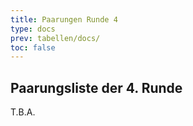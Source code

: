 ```yaml
---
title: Paarungen Runde 4
type: docs
prev: tabellen/docs/
toc: false
---
```


## Paarungsliste der 4. Runde

T.B.A.